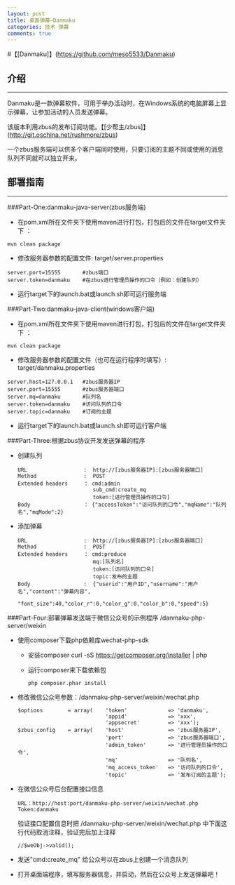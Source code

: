 ```yaml
---
layout: post
title: 桌面弹幕—Danmaku
categories: 技术 弹幕
comments: true
---
```



#【[Danmaku]】(https://github.com/meso5533/Danmaku)
##  介绍
-------
Danmaku是一款弹幕软件，可用于举办活动时，在Windows系统的电脑屏幕上显示弹幕，让参加活动的人员发送弹幕。

该版本利用zbus的发布订阅功能。【[少帮主/zbus]】(http://git.oschina.net/rushmore/zbus)

一个zbus服务端可以供多个客户端同时使用，只要订阅的主题不同或使用的消息队列不同就可以独立开来。

##  部署指南
-------
###Part-One:danmaku-java-server(zbus服务端)
* 在pom.xml所在文件夹下使用maven进行打包，打包后的文件在target文件夹下 ： 
```
mvn clean package
```
* 修改服务器参数的配置文件: target/server.properties
```
server.port=15555       #zbus端口
server.token=danmaku    #在zbus进行管理员操作的口令（例如：创建队列）
```
* 运行target下的launch.bat或launch.sh即可运行服务端

###Part-Two:danmaku-java-client(windows客户端)
* 在pom.xml所在文件夹下使用maven进行打包，打包后的文件在target文件夹下 ： 
```
mvn clean package
```
* 修改服务器参数的配置文件（也可在运行程序时填写）: target/danmaku.properties
```
server.host=127.0.0.1   #zbus服务器IP
server.port=15555       #zbus服务器端口
server.mq=danmaku       #队列名
server.token=danmaku    #访问队列的口令
server.topic=danmaku    #订阅的主题
```
* 运行target下的launch.bat或launch.sh即可运行客户端

###Part-Three:根据zbus协议开发发送弹幕的程序

*   创建队列

        URL                  :  http://[zbus服务器IP]:[zbus服务器端口]
        Method               :  POST
        Extended headers     ： cmd:admin
                                sub_cmd:create_mq
                                token:[进行管理员操作的口令]
        Body                 ： {"accessToken":"访问队列的口令","mqName":"队列名","mqMode":2}
        
*   添加弹幕 

        URL                  :  http://[zbus服务器IP]:[zbus服务器端口]
        Method               :  POST
        Extended headers     ： cmd:produce
                                mq:[队列名]
                                token:[访问队列的口令]
                                topic:发布的主题
        Body                 :  {"userid":"用户ID","username":"用户名","content":"弹幕内容",
                                "font_size":40,"color_r":0,"color_g":0,"color_b":0,"speed":5}

###Part-Four:部署弹幕发送端于微信公众号的示例程序 /danmaku-php-server/weixin
*   使用composer下载php依赖库wechat-php-sdk
    
    *   安装composer
            curl -sS https://getcomposer.org/installer | php
    *   运行composer来下载依赖包
     
            php composer.phar install

*   修改微信公众号参数：/danmaku-php-server/weixin/wechat.php
        
        $options        = array(    'token'             => 'danmaku',
                                    'appid'             => 'xxx',
                                    'appsecret'         => 'xxx');
        $zbus_config    = array(    'host'              => 'zbus服务器IP',
                                    'port'              => 'zbus服务器端口',
                                    'admin_token'       => '进行管理员操作的口令',
                                    'mq'                => '队列名',
                                    'mq_access_token'   => '访问队列的口令',
                                    'topic'             => '发布订阅的主题');
    

*   在微信公众号后台配置接口信息
        
        URL：http://host:port/danmaku-php-server/weixin/wechat.php
        Token:danmaku
    验证接口配置信息时把 /danmaku-php-server/weixin/wechat.php 中下面这行代码取消注释，验证完后加上注释
        
        //$weObj->valid();
*   发送"cmd:create_mq" 给公众号以在zbus上创建一个消息队列
*   打开桌面端程序，填写服务器信息，并启动，然后在公众号上发送弹幕吧！

